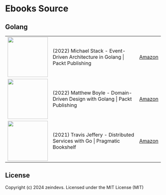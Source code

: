 # Ebooks Source

## Golang

<table>
	<tr>
		<td><img src="https://m.media-amazon.com/images/I/41z4-Z45MJL._SX342_SY445_.jpg" width="130px" /></td>
		<td>(2022) Michael Stack - Event-Driven Architecture in Golang | Packt Publishing</td>
		<td><a href="https://www.amazon.com/dp/1803238011">Amazon</a></td>
	</tr>
	<tr>
		<td><img src="https://m.media-amazon.com/images/I/41dqQ7vo0jL._SX342_SY445_.jpg" width="130px" /></td>
		<td>(2022) Matthew Boyle - Domain-Driven Design with Golang | Packt Publishing</td>
		<td><a href="https://www.amazon.com/dp/1804613452">Amazon</a></td>
	</tr>
	<tr>
		<td><img src="https://m.media-amazon.com/images/I/81V-zeC865S._SY425_.jpg" width="130px" /></td>
		<td>(2021) Travis Jeffery - Distributed Services with Go | Pragmatic Bookshelf</td>
		<td><a href="https://www.amazon.com/dp/1680507605">Amazon</a></td>
	</tr>
</table>

## License

Copyright (c) 2024 zeindevs. Licensed under the MIT License (MIT)
